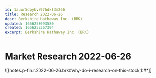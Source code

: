 ```yaml
---
id: 1auwr5dpybvz97hdkl3m266
title: Research 2022-06-26
desc: Berkshire Hathaway Inc. (BRK)
updated: 1656258093580
created: 1656256367394
excerpt: Berkshire Hathaway Inc. (BRK)
---
```

# Market Research 2022-06-26

![[notes.p-fin.r.2022-06-26.brk#why-do-i-research-on-this-stock,1:#*]]

